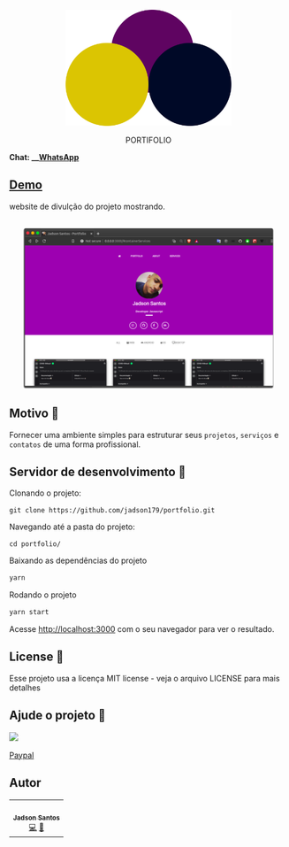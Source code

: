 

<p align="center">
<img src="img/logo.svg" 
width="300"
>
</p>

<p align="center">
PORTIFOLIO 
</p>


**Chat: __[WhatsApp](https://api.whatsapp.com/send?phone=5548999328092)**




## [Demo](https://jadsonsantos.com)

website de divulção do projeto mostrando.

<div align="center">
  <br>
    <img src="img/portfolio.svg" alt="Screenshot1" width="90%">
  <br>
</div>


## Motivo 🤔

Fornecer uma ambiente simples para estruturar seus `projetos`, `serviços` e `contatos` de uma forma profissional.

## Servidor de desenvolvimento 🚀

Clonando o projeto:

```
git clone https://github.com/jadson179/portfolio.git
```

Navegando até a pasta do projeto:

```
cd portfolio/
```

Baixando as dependências do projeto

```bash
yarn
```

Rodando o projeto

```bash
yarn start
```

Acesse [http://localhost:3000](http://localhost:3000) com o seu navegador para ver o resultado.


## License 📝

Esse projeto usa a licença MIT license - veja o arquivo LICENSE para mais detalhes

## Ajude o projeto 🤝

<a href="https://opencollective.com/covid19-brazil-api/donate" target="_blank">
  <img src="https://opencollective.com/corvid19-brazil-api/donate/button@2x.png?color=blue" width=300 />
</a>

[Paypal](https://www.paypal.com/cgi-bin/webscr?cmd=_donations&business=TQ2QEYCNZNH7C&currency_code=BRL&source=url)

## Autor
<table>
  <tr>
    <td align="center"><a href="https://github.com/jasdson179"><img src="https://avatars0.githubusercontent.com/u/42282908?s=460&u=79ce909209ebf14da91a2d2517c9b0f9e378a4e1&v=4" width="100px;" alt=""/><br /><sub><b>Jadson Santos</b></sub></a><br /><a href="https://github.com/jadson179/portfolio/commits?author=jadson179" title="Code">💻</a> <a href="#devarthurribeiro" title="Design">🎨</a></td>
  <tr>
</table>
